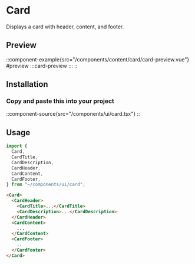 # Card

Displays a card with header, content, and footer.

## Preview
::component-example{src="/components/content/card/card-preview.vue"}
#preview
  :::card-preview
  :::
::

## Installation

### Copy and paste this into your project

::component-source{src="/components/ui/card.tsx"}
::

## Usage
```ts
import {
  Card,
  CardTitle,
  CardDescription,
  CardHeader,
  CardContent,
  CardFooter,
} from "~/components/ui/card";
```

```html
<Card>
  <CardHeader>
    <CardTitle>...</CardTitle>
    <CardDescription>...</CardDescription>
  </CardHeader>
  <CardContent>
    ...
  </CardContent>
  <CardFooter>
    ..
  </CardFooter>
</Card>
```